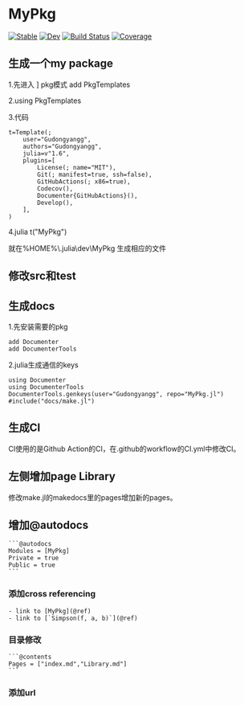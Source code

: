 # MyPkg

[![Stable](https://img.shields.io/badge/docs-stable-blue.svg)](https://Gudongyangg.github.io/MyPkg.jl/stable)
[![Dev](https://img.shields.io/badge/docs-dev-blue.svg)](https://Gudongyangg.github.io/MyPkg.jl/dev)
[![Build Status](https://github.com/Gudongyangg/MyPkg.jl/workflows/CI/badge.svg)](https://github.com/Gudongyangg/MyPkg.jl/actions)
[![Coverage](https://codecov.io/gh/Gudongyangg/MyPkg.jl/branch/master/graph/badge.svg)](https://codecov.io/gh/Gudongyangg/MyPkg.jl)

## 生成一个my package
1.先进入 ] pkg模式  add PkgTemplates

2.using PkgTemplates

3.代码

    t=Template(;
        user="Gudongyangg",
        authors="Gudongyangg",
        julia=v"1.6",
        plugins=[
            License(; name="MIT"),
            Git(; manifest=true, ssh=false),
            GitHubActions(; x86=true),
            Codecov(),
            Documenter{GitHubActions}(),
            Develop(),
        ],
    )
4.julia t("MyPkg")

就在%HOME%\\.julia\\dev\\MyPkg 生成相应的文件
## 修改src和test

## 生成docs
1.先安装需要的pkg

    add Documenter
    add DocumenterTools
2.julia生成通信的keys

    using Documenter
    using DocumenterTools
    DocumenterTools.genkeys(user="Gudongyangg", repo="MyPkg.jl")
    #include("docs/make.jl")

## 生成CI
 CI使用的是Github Action的CI，在.github的workflow的CI.yml中修改CI。

## 左侧增加page  Library
 修改make.jl的makedocs里的pages增加新的pages。

## 增加@autodocs

    ```@autodocs
    Modules = [MyPkg]
    Private = true
    Public = true
    ```
### 添加cross referencing

    - link to [MyPkg](@ref)
    - link to [`Simpson(f, a, b)`](@ref)

### 目录修改

    ```@contents
    Pages = ["index.md","Library.md"]
    ```
### 添加url
